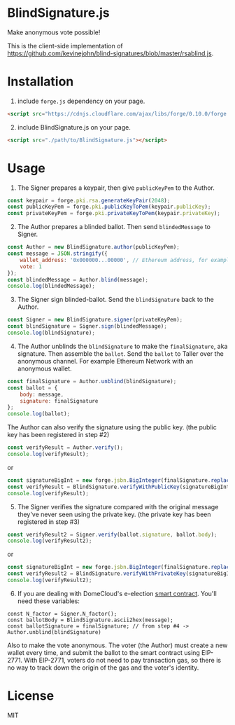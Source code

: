 # BlindSignature.js
Make anonymous vote possible!

This is the client-side implementation of https://github.com/kevinejohn/blind-signatures/blob/master/rsablind.js.

# Installation

1. include `forge.js` dependency on your page.

```html
<script src="https://cdnjs.cloudflare.com/ajax/libs/forge/0.10.0/forge.min.js"></script>
```

2. include BlindSignature.js on your page.

```html
<script src="./path/to/BlindSignature.js"></script>
```

# Usage

1. The Signer prepares a keypair, then give `publicKeyPem` to the Author.

```javascript
const keypair = forge.pki.rsa.generateKeyPair(2048);
const publicKeyPem = forge.pki.publicKeyToPem(keypair.publicKey);
const privateKeyPem = forge.pki.privateKeyToPem(keypair.privateKey);
```

2. The Author prepares a blinded ballot. Then send `blindedMessage` to Signer.

```javascript
const Author = new BlindSignature.author(publicKeyPem);
const message = JSON.stringify({
    wallet_address: '0x000000...00000', // Ethereum address, for example
    vote: 1
});
const blindedMessage = Author.blind(message);
console.log(blindedMessage);
```

3. The Signer sign blinded-ballot. Send the `blindSignature` back to the Author.

```javascript
const Signer = new BlindSignature.signer(privateKeyPem);
const blindSignature = Signer.sign(blindedMessage);
console.log(blindSignature);
```

4. The Author unblinds the `blindSignature` to make the `finalSignature`, aka signature. Then assemble the `ballot`. Send the `ballot` to Taller over the anonymous channel. For example Ethereum Network with an anonymous wallet.

```javascript
const finalSignature = Author.unblind(blindSignature);
const ballot = {
    body: message,
    signature: finalSignature
};
console.log(ballot);
```

The Author can also verify the signature using the public key. (the public key has been registered in step #2)

```javascript
const verifyResult = Author.verify();
console.log(verifyResult);
```

or

```javascript
const signatureBigInt = new forge.jsbn.BigInteger(finalSignature.replace('0x', ''), 16);
const verifyResult = BlindSignature.verifyWithPublicKey(signatureBigInt, keypair.publicKey, message);
console.log(verifyResult);
```

5. The Signer verifies the signature compared with the original message they've never seen using the private key. (the private key has been registered in step #3)

```javascript
const verifyResult2 = Signer.verify(ballot.signature, ballot.body);
console.log(verifyResult2);
```

or

```javascript
const signatureBigInt = new forge.jsbn.BigInteger(finalSignature.replace('0x', ''), 16);
const verifyResult2 = BlindSignature.verifyWithPrivateKey(signatureBigInt, keypair.privateKey, message);
console.log(verifyResult2);
```

6. If you are dealing with DomeCloud's e-election [smart contract](https://gist.github.com/earthchie/68c5fdb86c41f1fe691a64f2d7314b9d). You'll need these variables:

```
const N_factor = Signer.N_factor();
const ballotBody = BlindSignature.ascii2hex(message);
const ballotSignature = finalSignature; // from step #4 -> Author.unblind(blindSignature)
```

Also to make the vote anonymous. The voter (the Author) must create a new wallet every time, and submit the ballot to the smart contract using EIP-2771. With EIP-2771, voters do not need to pay transaction gas, so there is no way to track down the origin of the gas and the voter's identity.

# License
MIT
